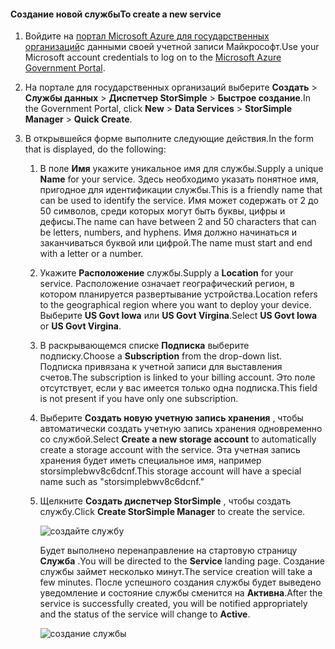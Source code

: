 <!--author=SharS last changed: 9/17/15-->


#### <a name="to-create-a-new-service"></a><span data-ttu-id="1232c-101">Создание новой службы</span><span class="sxs-lookup"><span data-stu-id="1232c-101">To create a new service</span></span>
1. <span data-ttu-id="1232c-102">Войдите на [портал Microsoft Azure для государственных организаций](https://manage.windowsazure.us/)с данными своей учетной записи Майкрософт.</span><span class="sxs-lookup"><span data-stu-id="1232c-102">Use your Microsoft account credentials to log on to the [Microsoft Azure Government Portal](https://manage.windowsazure.us/).</span></span>
2. <span data-ttu-id="1232c-103">На портале для государственных организаций выберите **Создать** > **Службы данных** > **Диспетчер StorSimple** > **Быстрое создание**.</span><span class="sxs-lookup"><span data-stu-id="1232c-103">In the Government Portal, click **New** > **Data Services** > **StorSimple Manager** > **Quick Create**.</span></span>
3. <span data-ttu-id="1232c-104">В открывшейся форме выполните следующие действия.</span><span class="sxs-lookup"><span data-stu-id="1232c-104">In the form that is displayed, do the following:</span></span>
   
   1. <span data-ttu-id="1232c-105">В поле **Имя** укажите уникальное имя для службы.</span><span class="sxs-lookup"><span data-stu-id="1232c-105">Supply a unique **Name** for your service.</span></span> <span data-ttu-id="1232c-106">Здесь необходимо указать понятное имя, пригодное для идентификации службы.</span><span class="sxs-lookup"><span data-stu-id="1232c-106">This is a friendly name that can be used to identify the service.</span></span> <span data-ttu-id="1232c-107">Имя может содержать от 2 до 50 символов, среди которых могут быть буквы, цифры и дефисы.</span><span class="sxs-lookup"><span data-stu-id="1232c-107">The name can have between 2 and 50 characters that can be letters, numbers, and hyphens.</span></span> <span data-ttu-id="1232c-108">Имя должно начинаться и заканчиваться буквой или цифрой.</span><span class="sxs-lookup"><span data-stu-id="1232c-108">The name must start and end with a letter or a number.</span></span>
   2. <span data-ttu-id="1232c-109">Укажите **Расположение** службы.</span><span class="sxs-lookup"><span data-stu-id="1232c-109">Supply a **Location** for your service.</span></span> <span data-ttu-id="1232c-110">Расположение означает географический регион, в котором планируется развертывание устройства.</span><span class="sxs-lookup"><span data-stu-id="1232c-110">Location refers to the geographical region where you want to deploy your device.</span></span> <span data-ttu-id="1232c-111">Выберите **US Govt Iowa** или **US Govt Virgina**.</span><span class="sxs-lookup"><span data-stu-id="1232c-111">Select **US Govt Iowa** or **US Govt Virgina**.</span></span>
   3. <span data-ttu-id="1232c-112">В раскрывающемся списке **Подписка** выберите подписку.</span><span class="sxs-lookup"><span data-stu-id="1232c-112">Choose a **Subscription** from the drop-down list.</span></span> <span data-ttu-id="1232c-113">Подписка привязана к учетной записи для выставления счетов.</span><span class="sxs-lookup"><span data-stu-id="1232c-113">The subscription is linked to your billing account.</span></span> <span data-ttu-id="1232c-114">Это поле отсутствует, если у вас имеется только одна подписка.</span><span class="sxs-lookup"><span data-stu-id="1232c-114">This field is not present if you have only one subscription.</span></span>
   4. <span data-ttu-id="1232c-115">Выберите **Создать новую учетную запись хранения** , чтобы автоматически создать учетную запись хранения одновременно со службой.</span><span class="sxs-lookup"><span data-stu-id="1232c-115">Select **Create a new storage account** to automatically create a storage account with the service.</span></span> <span data-ttu-id="1232c-116">Эта учетная запись хранения будет иметь специальное имя, например storsimplebwv8c6dcnf.</span><span class="sxs-lookup"><span data-stu-id="1232c-116">This storage account will have a special name such as "storsimplebwv8c6dcnf."</span></span>
   5. <span data-ttu-id="1232c-117">Щелкните **Создать диспетчер StorSimple** , чтобы создать службу.</span><span class="sxs-lookup"><span data-stu-id="1232c-117">Click **Create StorSimple Manager** to create the service.</span></span>
      
       ![создайте службу](./media/storsimple-create-new-service-gov/HCS_CreateAService-gov-include.png)
      
      <span data-ttu-id="1232c-119">Будет выполнено перенаправление на стартовую страницу **Служба** .</span><span class="sxs-lookup"><span data-stu-id="1232c-119">You will be directed to the **Service** landing page.</span></span> <span data-ttu-id="1232c-120">Создание службы займет несколько минут.</span><span class="sxs-lookup"><span data-stu-id="1232c-120">The service creation will take a few minutes.</span></span> <span data-ttu-id="1232c-121">После успешного создания службы будет выведено уведомление и состояние службы сменится на **Активна**.</span><span class="sxs-lookup"><span data-stu-id="1232c-121">After the service is successfully created, you will be notified appropriately and the status of the service will change to **Active**.</span></span>
      
       ![создание службы](./media/storsimple-create-new-service-gov/HCS_StorSimpleManagerServicePage-gov-include.png)


